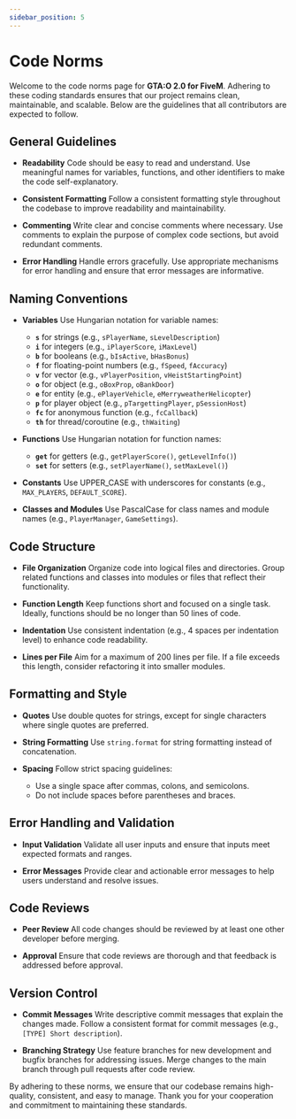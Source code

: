```yaml
---
sidebar_position: 5
---
```


# Code Norms

Welcome to the code norms page for **GTA:O 2.0 for FiveM**. Adhering to these coding standards ensures that our project remains clean, maintainable, and scalable. Below are the guidelines that all contributors are expected to follow.

## General Guidelines

- **Readability**
  Code should be easy to read and understand. Use meaningful names for variables, functions, and other identifiers to make the code self-explanatory.

- **Consistent Formatting**
  Follow a consistent formatting style throughout the codebase to improve readability and maintainability.

- **Commenting**
  Write clear and concise comments where necessary. Use comments to explain the purpose of complex code sections, but avoid redundant comments.

- **Error Handling**
  Handle errors gracefully. Use appropriate mechanisms for error handling and ensure that error messages are informative.

## Naming Conventions

- **Variables**
  Use Hungarian notation for variable names:
  - **`s`** for strings (e.g., `sPlayerName`, `sLevelDescription`)
  - **`i`** for integers (e.g., `iPlayerScore`, `iMaxLevel`)
  - **`b`** for booleans (e.g., `bIsActive`, `bHasBonus`)
  - **`f`** for floating-point numbers (e.g., `fSpeed`, `fAccuracy`)
  - **`v`** for vector (e.g., `vPlayerPosition`, `vHeistStartingPoint`)
  - **`o`** for object (e.g., `oBoxProp`, `oBankDoor`)
  - **`e`** for entity (e.g., `ePlayerVehicle`, `eMerryweatherHelicopter`)
  - **`p`** for player object (e.g., `pTargettingPlayer`, `pSessionHost`)
  - **`fc`** for anonymous function (e.g., `fcCallback`)
  - **`th`** for thread/coroutine (e.g., `thWaiting`)


- **Functions**
  Use Hungarian notation for function names:
  - **`get`** for getters (e.g., `getPlayerScore()`, `getLevelInfo()`)
  - **`set`** for setters (e.g., `setPlayerName()`, `setMaxLevel()`)

- **Constants**
  Use UPPER_CASE with underscores for constants (e.g., `MAX_PLAYERS`, `DEFAULT_SCORE`).

- **Classes and Modules**
  Use PascalCase for class names and module names (e.g., `PlayerManager`, `GameSettings`).

## Code Structure

- **File Organization**
  Organize code into logical files and directories. Group related functions and classes into modules or files that reflect their functionality.

- **Function Length**
  Keep functions short and focused on a single task. Ideally, functions should be no longer than 50 lines of code.

- **Indentation**
  Use consistent indentation (e.g., 4 spaces per indentation level) to enhance code readability.

- **Lines per File**
  Aim for a maximum of 200 lines per file. If a file exceeds this length, consider refactoring it into smaller modules.

## Formatting and Style

- **Quotes**
  Use double quotes for strings, except for single characters where single quotes are preferred.

- **String Formatting**
  Use `string.format` for string formatting instead of concatenation.

- **Spacing**
  Follow strict spacing guidelines:
  - Use a single space after commas, colons, and semicolons.
  - Do not include spaces before parentheses and braces.

## Error Handling and Validation

- **Input Validation**
  Validate all user inputs and ensure that inputs meet expected formats and ranges.

- **Error Messages**
  Provide clear and actionable error messages to help users understand and resolve issues.

## Code Reviews

- **Peer Review**
  All code changes should be reviewed by at least one other developer before merging.

- **Approval**
  Ensure that code reviews are thorough and that feedback is addressed before approval.

## Version Control

- **Commit Messages**
  Write descriptive commit messages that explain the changes made. Follow a consistent format for commit messages (e.g., `[TYPE] Short description`).

- **Branching Strategy**
  Use feature branches for new development and bugfix branches for addressing issues. Merge changes to the main branch through pull requests after code review.

By adhering to these norms, we ensure that our codebase remains high-quality, consistent, and easy to manage. Thank you for your cooperation and commitment to maintaining these standards.
